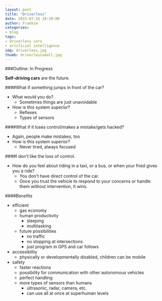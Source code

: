 ```yaml
---
layout: post
title: "Driverless"
date: 2015-07-26 18:20:00
author: Frankie
categories:
- blog 
tags:
- driverless cars
- artificial intelligence
img: driverless.jpg
thumb: driverlesssmall.jpg
---
```

###Outline: In Progress

<b>Self-driving cars</b> are the future.


####What if something jumps in front of the car?
* What would you do?
    * Sometimes things are just unavoidable
* How is this system superior?
    * Reflexes
    * Types of sensors

####What if it loses control/makes a mistake/gets hacked?
* Again, people make mistakes, too
* How is this system superior?
    * Never tired, always focused

####I don't like the loss of control.
* How do you feel about riding in a taxi, or a bus, or when your fried gives you a ride?
    * You don't have direct control of the car.
    * Once you trust the vehicle to respond to your concerns or handle them without intervention, it wins.

####Benefits
* efficient
    * gas economy
    * human productivity
        * sleeping
        * multitasking
    * future possibilities
        * no traffic
        * no stopping at intersections
        * just program in GPS and car follows
* accessibility
    * physically or developmentally disabled, children can be mobile
* safety
    * faster reactions
    * possibility for communication with other autonomous vehicles
    * perfect handling
    * more types of sensors than humans
        * ultrasonic, radar, camera, etc.
        * can use all at once at superhuman levels